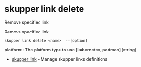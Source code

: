 # skupper link delete

Remove specified link

Remove specified link

    skupper link delete <name>  --[option]

platform:: 
The platform type to use [kubernetes, podman]
 (string)

* [skupper link](skupper_link.adoc)	 - Manage skupper links definitions

